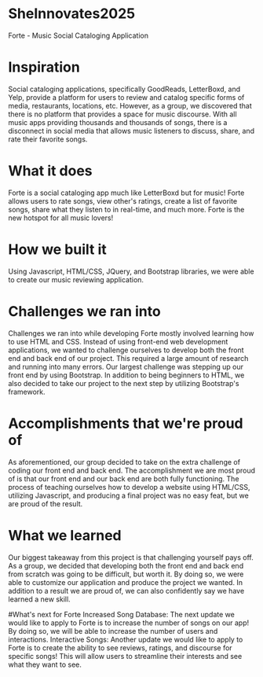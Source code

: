 # SheInnovates2025
Forte - Music Social Cataloging Application

# Inspiration
Social cataloging applications, specifically GoodReads, LetterBoxd, and Yelp, provide a platform for users to review and catalog specific forms of media, restaurants, locations, etc. However, as a group, we discovered that there is no platform that provides a space for music discourse. With all music apps providing thousands and thousands of songs, there is a disconnect in social media that allows music listeners to discuss, share, and rate their favorite songs.

# What it does
Forte is a social cataloging app much like LetterBoxd but for music! Forte allows users to rate songs, view other's ratings, create a list of favorite songs, share what they listen to in real-time, and much more. Forte is the new hotspot for all music lovers!

# How we built it
Using Javascript, HTML/CSS, JQuery, and Bootstrap libraries, we were able to create our music reviewing application.

# Challenges we ran into
Challenges we ran into while developing Forte mostly involved learning how to use HTML and CSS. Instead of using front-end web development applications, we wanted to challenge ourselves to develop both the front end and back end of our project. This required a large amount of research and running into many errors. Our largest challenge was stepping up our front end by using Bootstrap. In addition to being beginners to HTML, we also decided to take our project to the next step by utilizing Bootstrap's framework.

# Accomplishments that we're proud of
As aforementioned, our group decided to take on the extra challenge of coding our front end and back end. The accomplishment we are most proud of is that our front end and our back end are both fully functioning. The process of teaching ourselves how to develop a website using HTML/CSS, utilizing Javascript, and producing a final project was no easy feat, but we are proud of the result.

# What we learned
Our biggest takeaway from this project is that challenging yourself pays off. As a group, we decided that developing both the front end and back end from scratch was going to be difficult, but worth it. By doing so, we were able to customize our application and produce the project we wanted. In addition to a result we are proud of, we can also confidently say we have learned a new skill.

#What's next for Forte
Increased Song Database: The next update we would like to apply to Forte is to increase the number of songs on our app! By doing so, we will be able to increase the number of users and interactions.
Interactive Songs: Another update we would like to apply to Forte is to create the ability to see reviews, ratings, and discourse for specific songs! This will allow users to streamline their interests and see what they want to see.
